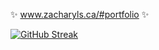 
✨ www.zacharyls.ca/#portfolio ✨


[![GitHub Streak](https://streak-stats.demolab.com/?user=TechTalkZach&theme=dark)](https://git.io/streak-stats)



<!---
TechTalkZach/TechTalkZach is a ✨ special ✨ repository because its `README.md` (this file) appears on your GitHub profile.
You can click the Preview link to take a look at your changes.
--->
